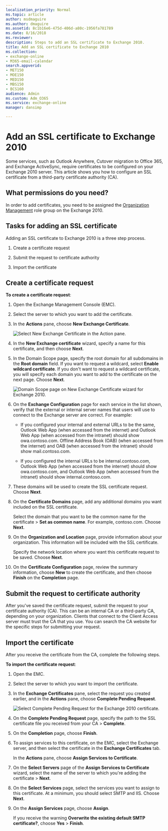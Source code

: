 ```yaml
---
localization_priority: Normal
ms.topic: article
author: msdmaguire
ms.author: dmaguire
ms.assetid: 8c1b16e6-475d-406d-a80c-1956fa781789
ms.date: 8/16/2018
ms.reviewer: 
description: Steps to add an SSL certificate to Exchange 2010.
title: Add an SSL certificate to Exchange 2010
ms.collection: 
- exchange-online
- M365-email-calendar
search.appverid:
- MET150
- MOE150
- MED150
- MBS150
- BCS160
audience: Admin
ms.custom: Adm_O365
ms.service: exchange-online
manager: dansimp

---
```


# Add an SSL certificate to Exchange 2010

Some services, such as Outlook Anywhere, Cutover migration to Office 365, and Exchange ActiveSync, require certificates to be configured on your Exchange 2010 server. This article shows you how to configure an SSL certificate from a third-party certificate authority (CA).

## What permissions do you need?

In order to add certificates, you need to be assigned the [Organization Management]( https://go.microsoft.com/fwlink/p/?LinkId=615558) role group on the Exchange 2010.

## Tasks for adding an SSL certificate

Adding an SSL certificate to Exchange 2010 is a three step process.

1. Create a certificate request

2. Submit the request to certificate authority

3. Import the certificate

## Create a certificate request

**To create a certificate request**:

1. Open the Exchange Management Console (EMC).

2. Select the server to which you want to add the certificate.

3. In the **Actions** pane, choose **New Exchange Certificate**.

   ![Select New Exchange Certificate in the Action pane.](media/2c301421-2d48-44f9-8703-c689ad7c58f1.png)

4. In the **New Exchange certificate** wizard, specify a name for this certificate, and then choose **Next**.

5. In the Domain Scope page, specify the root domain for all subdomains in the **Root domain** field. If you want to request a wildcard, select **Enable wildcard certificate**. If you don't want to request a wildcard certificate, you will specify each domain you want to add to the certificate on the next page. Choose **Next**.

   ![Domain Scope page on New Exchange Certificate wizard for Exchange 2010.](media/cabd95ef-f1cf-44d9-89a4-c72e7413ba15.png)

6. On the **Exchange Configuration** page for each service in the list shown, verify that the external or internal server names that users will use to connect to the Exchange server are correct. For example:

   - If you configured your internal and external URLs to be the same, Outlook Web App (when accessed from the internet) and Outlook Web App (when accessed from the intranet) should show owa.contoso.com. Offline Address Book (OAB) (when accessed from the internet) and OAB (when accessed from the intranet) should show mail.contoso.com.

   - If you configured the internal URLs to be internal.contoso.com, Outlook Web App (when accessed from the internet) should show owa.contoso.com, and Outlook Web App (when accessed from the intranet) should show internal.contoso.com.

7. These domains will be used to create the SSL certificate request. Choose **Next**.

8. On the **Certificate Domains** page, add any additional domains you want included on the SSL certificate.

   Select the domain that you want to be the common name for the certificate \> **Set as common name**. For example, contoso.com. Choose **Next**.

9. On the **Organization and Location** page, provide information about your organization. This information will be included with the SSL certificate.

   Specify the network location where you want this certificate request to be saved. Choose **Next**.

10. On the **Certificate Configuration** page, review the summary information, choose **New** to create the certificate, and then choose **Finish** on the **Completion** page.

## Submit the request to certificate authority

After you've saved the certificate request, submit the request to your certificate authority (CA). This can be an internal CA or a third-party CA, depending on your organization. Clients that connect to the Client Access server must trust the CA that you use. You can search the CA website for the specific steps for submitting your request.

## Import the certificate

After you receive the certificate from the CA, complete the following steps.

**To import the certificate request**:

1. Open the EMC.

2. Select the server to which you want to import the certificate.

3. In the **Exchange Certificates** pane, select the request you created earlier, and in the **Actions** pane, choose **Complete Pending Request**.

   ![Select Complete Pending Request for the Exchange 2010 certificate.](media/df39a24d-57a4-47a9-b8c2-e669588a623f.png)

4. On the **Complete Pending Request** page, specify the path to the SSL certificate file you received from your CA \> **Complete**.

5. On the **Completion** page, choose **Finish**.

6. To assign services to this certificate, on the EMC, select the Exchange server, and then select the certificate in the **Exchange Certificates** tab.

   In the **Actions** pane, choose **Assign Services to Certificate**.

7. On the **Select Servers** page of the **Assign Services to Certificate** wizard, select the name of the server to which you're adding the certificate \> **Next**.

8. On the **Select Services** page, select the services you want to assign to this certificate. At a minimum, you should select SMTP and IIS. Choose **Next**.

9. On the **Assign Services** page, choose **Assign**.

   If you receive the warning **Overwrite the existing default SMTP certificate?**, choose **Yes** \> **Finish**.
